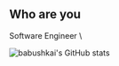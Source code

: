 ## Who are you
Software Engineer \

![babushkai's GitHub stats](https://github-readme-stats.vercel.app/api?username=babushkai&show_icons=true&theme=chartreuse-dark)


